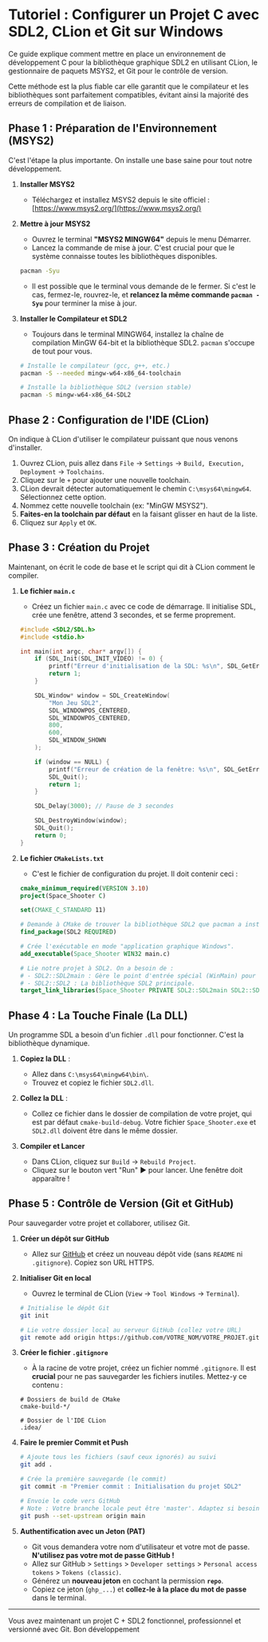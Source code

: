 # Tutoriel : Configurer un Projet C avec SDL2, CLion et Git sur Windows

Ce guide explique comment mettre en place un environnement de développement C pour la bibliothèque graphique SDL2 en utilisant CLion, le gestionnaire de paquets MSYS2, et Git pour le contrôle de version.

Cette méthode est la plus fiable car elle garantit que le compilateur et les bibliothèques sont parfaitement compatibles, évitant ainsi la majorité des erreurs de compilation et de liaison.

## Phase 1 : Préparation de l'Environnement (MSYS2)

C'est l'étape la plus importante. On installe une base saine pour tout notre développement.

1.  **Installer MSYS2**
    *   Téléchargez et installez MSYS2 depuis le site officiel : [https://www.msys2.org/](https://www.msys2.org/)

2.  **Mettre à jour MSYS2**
    *   Ouvrez le terminal **"MSYS2 MINGW64"** depuis le menu Démarrer.
    *   Lancez la commande de mise à jour. C'est crucial pour que le système connaisse toutes les bibliothèques disponibles.
      ```bash
      pacman -Syu
      ```
    *   Il est possible que le terminal vous demande de le fermer. Si c'est le cas, fermez-le, rouvrez-le, et **relancez la même commande `pacman -Syu`** pour terminer la mise à jour.

3.  **Installer le Compilateur et SDL2**
    *   Toujours dans le terminal MINGW64, installez la chaîne de compilation MinGW 64-bit et la bibliothèque SDL2. `pacman` s'occupe de tout pour vous.
      ```bash
      # Installe le compilateur (gcc, g++, etc.)
      pacman -S --needed mingw-w64-x86_64-toolchain

      # Installe la bibliothèque SDL2 (version stable)
      pacman -S mingw-w64-x86_64-SDL2
      ```

## Phase 2 : Configuration de l'IDE (CLion)

On indique à CLion d'utiliser le compilateur puissant que nous venons d'installer.

1.  Ouvrez CLion, puis allez dans `File` -> `Settings` -> `Build, Execution, Deployment` -> `Toolchains`.
2.  Cliquez sur le `+` pour ajouter une nouvelle toolchain.
3.  CLion devrait détecter automatiquement le chemin `C:\msys64\mingw64`. Sélectionnez cette option.
4.  Nommez cette nouvelle toolchain (ex: "MinGW MSYS2").
5.  **Faites-en la toolchain par défaut** en la faisant glisser en haut de la liste.
6.  Cliquez sur `Apply` et `OK`.

## Phase 3 : Création du Projet

Maintenant, on écrit le code de base et le script qui dit à CLion comment le compiler.

1.  **Le fichier `main.c`**
    *   Créez un fichier `main.c` avec ce code de démarrage. Il initialise SDL, crée une fenêtre, attend 3 secondes, et se ferme proprement.
    ```c
    #include <SDL2/SDL.h>
    #include <stdio.h>

    int main(int argc, char* argv[]) {
        if (SDL_Init(SDL_INIT_VIDEO) != 0) {
            printf("Erreur d'initialisation de la SDL: %s\n", SDL_GetError());
            return 1;
        }

        SDL_Window* window = SDL_CreateWindow(
            "Mon Jeu SDL2",
            SDL_WINDOWPOS_CENTERED,
            SDL_WINDOWPOS_CENTERED,
            800,
            600,
            SDL_WINDOW_SHOWN
        );

        if (window == NULL) {
            printf("Erreur de création de la fenêtre: %s\n", SDL_GetError());
            SDL_Quit();
            return 1;
        }

        SDL_Delay(3000); // Pause de 3 secondes

        SDL_DestroyWindow(window);
        SDL_Quit();
        return 0;
    }
    ```

2.  **Le fichier `CMakeLists.txt`**
    *   C'est le fichier de configuration du projet. Il doit contenir ceci :
    ```cmake
    cmake_minimum_required(VERSION 3.10)
    project(Space_Shooter C)

    set(CMAKE_C_STANDARD 11)

    # Demande à CMake de trouver la bibliothèque SDL2 que pacman a installée.
    find_package(SDL2 REQUIRED)

    # Crée l'exécutable en mode "application graphique Windows".
    add_executable(Space_Shooter WIN32 main.c)

    # Lie notre projet à SDL2. On a besoin de :
    # - SDL2::SDL2main : Gère le point d'entrée spécial (WinMain) pour Windows.
    # - SDL2::SDL2 : La bibliothèque SDL2 principale.
    target_link_libraries(Space_Shooter PRIVATE SDL2::SDL2main SDL2::SDL2)
    ```

## Phase 4 : La Touche Finale (La DLL)

Un programme SDL a besoin d'un fichier `.dll` pour fonctionner. C'est la bibliothèque dynamique.

1.  **Copiez la DLL** :
    *   Allez dans `C:\msys64\mingw64\bin\`.
    *   Trouvez et copiez le fichier `SDL2.dll`.
2.  **Collez la DLL** :
    *   Collez ce fichier dans le dossier de compilation de votre projet, qui est par défaut `cmake-build-debug`. Votre fichier `Space_Shooter.exe` et `SDL2.dll` doivent être dans le même dossier.

3.  **Compiler et Lancer**
    *   Dans CLion, cliquez sur `Build` -> `Rebuild Project`.
    *   Cliquez sur le bouton vert "Run" ▶️ pour lancer. Une fenêtre doit apparaître !

## Phase 5 : Contrôle de Version (Git et GitHub)

Pour sauvegarder votre projet et collaborer, utilisez Git.

1.  **Créer un dépôt sur GitHub**
    *   Allez sur [GitHub](https://github.com) et créez un nouveau dépôt vide (sans `README` ni `.gitignore`). Copiez son URL HTTPS.

2.  **Initialiser Git en local**
    *   Ouvrez le terminal de CLion (`View` -> `Tool Windows` -> `Terminal`).
    ```bash
    # Initialise le dépôt Git
    git init

    # Lie votre dossier local au serveur GitHub (collez votre URL)
    git remote add origin https://github.com/VOTRE_NOM/VOTRE_PROJET.git
    ```

3.  **Créer le fichier `.gitignore`**
    *   À la racine de votre projet, créez un fichier nommé `.gitignore`. Il est **crucial** pour ne pas sauvegarder les fichiers inutiles. Mettez-y ce contenu :
    ```gitignore
    # Dossiers de build de CMake
    cmake-build-*/

    # Dossier de l'IDE CLion
    .idea/
    ```

4.  **Faire le premier Commit et Push**
    ```bash
    # Ajoute tous les fichiers (sauf ceux ignorés) au suivi
    git add .

    # Crée la première sauvegarde (le commit)
    git commit -m "Premier commit : Initialisation du projet SDL2"

    # Envoie le code vers GitHub
    # Note : Votre branche locale peut être 'master'. Adaptez si besoin.
    git push --set-upstream origin main
    ```

5.  **Authentification avec un Jeton (PAT)**
    *   Git vous demandera votre nom d'utilisateur et votre mot de passe. **N'utilisez pas votre mot de passe GitHub !**
    *   Allez sur GitHub > `Settings` > `Developer settings` > `Personal access tokens` > `Tokens (classic)`.
    *   Générez un **nouveau jeton** en cochant la permission **`repo`**.
    *   Copiez ce jeton (`ghp_...`) et **collez-le à la place du mot de passe** dans le terminal.

---

Vous avez maintenant un projet C + SDL2 fonctionnel, professionnel et versionné avec Git. Bon développement 
